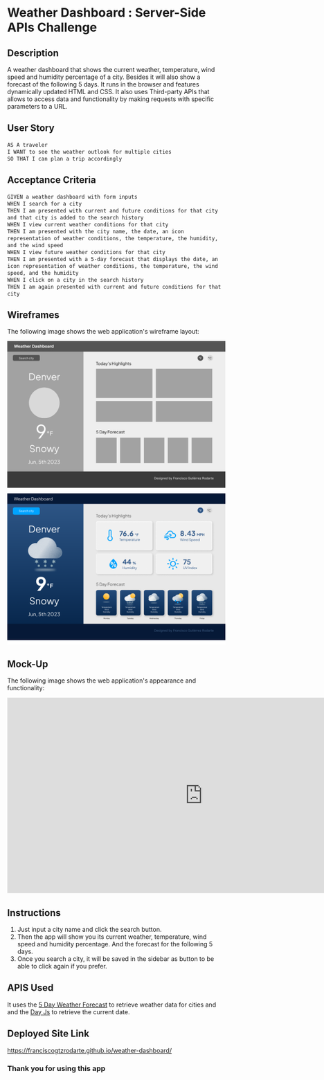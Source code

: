 # Weather Dashboard : Server-Side APIs Challenge

## Description

A weather dashboard that shows the current weather, temperature, wind speed and humidity percentage of a city. Besides it will also show a forecast of the following 5 days. It runs in the browser and features dynamically updated HTML and CSS. It also uses Third-party APIs that allows to access data and functionality by making requests with specific parameters to a URL.

## User Story

```
AS A traveler
I WANT to see the weather outlook for multiple cities
SO THAT I can plan a trip accordingly
```

## Acceptance Criteria

```
GIVEN a weather dashboard with form inputs
WHEN I search for a city
THEN I am presented with current and future conditions for that city and that city is added to the search history
WHEN I view current weather conditions for that city
THEN I am presented with the city name, the date, an icon representation of weather conditions, the temperature, the humidity, and the wind speed
WHEN I view future weather conditions for that city
THEN I am presented with a 5-day forecast that displays the date, an icon representation of weather conditions, the temperature, the wind speed, and the humidity
WHEN I click on a city in the search history
THEN I am again presented with current and future conditions for that city
```

## Wireframes

The following image shows the web application's wireframe layout:

![Wireframe LoFi](./assets/img/Weather-Dashboard-Wireframe.png)
![Wireframe HiFi](./assets/img/Weather-Dashboard-HiFi.png)

## Mock-Up

The following image shows the web application's appearance and functionality:

<iframe style="border: 1px solid rgba(0, 0, 0, 0.1);" width="900" height="450" src="https://www.figma.com/embed?embed_host=share&url=https%3A%2F%2Fwww.figma.com%2Fproto%2FafOQcoEG5TewLBEm8wCM5t%2FWeather-Dashboard---Wireframe%3Fnode-id%3D4%253A160%26scaling%3Dscale-down%26page-id%3D0%253A1%26starting-point-node-id%3D4%253A160" allowfullscreen></iframe>

## Instructions

1. Just input a city name and click the search button.
2. Then the app will show you its current weather, temperature, wind speed and humidity percentage. And the forecast for the following 5 days.
3. Once you search a city, it will be saved in the sidebar as button to be able to click again if you prefer.

## APIS Used

It uses the [5 Day Weather Forecast](https://openweathermap.org/forecast5) to retrieve weather data for cities and
and the [Day Js](https://day.js.org/en/) to retrieve the current date.

## Deployed Site Link

https://franciscogtzrodarte.github.io/weather-dashboard/

### Thank you for using this app
